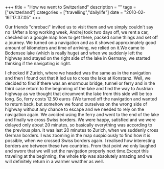 +++
title = "How we went to Switzerland"
description = ""
tags = ["switzerland"]
categories = ["travelling","dailylife"]
date = "2010-02-16T17:37:05"
+++

Our friends "chrobaci" invited us to visit them and we simply couldn't say no :)After a long working
week, Andrej took two days off, we rent a car, checked on a google map how to get there, packed
some things and set off a journey. We turned on a navigation and as it showed approximately good
amount of kilometers and time of arriving, we relied on it.We came to Bodensee lake (which is really huge) and when we suddenly left the highway and stayed on
the right side of the lake in Germany, we started thinking if the navigating is right.

I checked if Zurich, where we headed was the same as in the navigation and then I found out that it
led us to cross the lake at Konstanz. Well, we decided to find if there was an enormous bridge,
tunnel or ferry and in the third case return to the beginning of the lake and find the way to
Austrian highway as we thought that circumvent the lake from this side will be too long. So, ferry
costs 12.50 euros :)We turned off the navigation and wanted to return back, but somehow we found
ourselves on the wrong side of highway without any chance to escape and we needed to rely on the
navigation again. We avoided using the ferry and went to the end of the lake and finally we cross
Swiss borders. We were happy, satisfied and we were delayed only about 20 minutes, so basically
everything was according to the previous plan. It was last 20 minutes to Zurich, when we suddenly
cross German borders. I was zooming in the map suspiciously to find how it is possible, when we
crossed Swiss borders again. I realised how interesting borders are between these two countries.
From that point we only laughed and swore that we will set the navigation properly next time.Except
this traveling at the beginning, the whole trip was absolutely amazing and we will definitely
return in a warmer weather as well.
